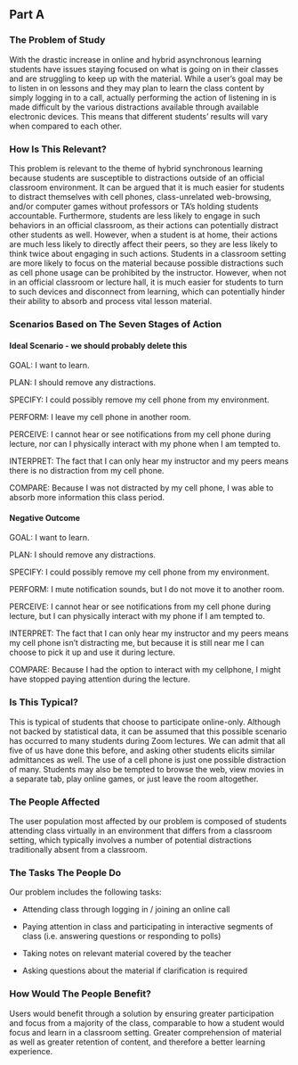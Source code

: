 ## Part A

### The Problem of Study

With the drastic increase in online and hybrid asynchronous learning students have issues staying focused on what is going on in their classes and are struggling to keep up with the material. While a user’s goal may be to listen in on lessons and they may plan to learn the class content by simply logging in to a call, actually performing the action of listening in is made difficult by the various distractions available through available electronic devices. This means that different students’ results will vary when compared to each other. 

### How Is This Relevant?

This problem is relevant to the theme of hybrid synchronous learning because students are susceptible to distractions outside of an official classroom environment. It can be argued that it is much easier for students to distract themselves with cell phones, class-unrelated web-browsing, and/or computer games without professors or TA’s holding students accountable. Furthermore, students are less likely to engage in such behaviors in an official classroom, as their actions can potentially distract other students as well. However, when a student is at home, their actions are much less likely to directly affect their peers, so they are less likely to think twice about engaging in such actions. Students in a classroom setting are more likely to focus on the material because possible distractions such as cell phone usage can be prohibited by the instructor. However, when not in an official classroom or lecture hall, it is much easier for students to turn to such devices and disconnect from learning, which can potentially hinder their ability to absorb and process vital lesson material.

### Scenarios Based on The Seven Stages of Action

#### Ideal Scenario - we should probably delete this

GOAL: I want to learn.

PLAN: I should remove any distractions.

SPECIFY: I could possibly remove my cell phone from my environment.

PERFORM: I leave my cell phone in another room.

PERCEIVE: I cannot hear or see notifications from my cell phone during lecture, nor can I physically interact with my phone when I am tempted to.

INTERPRET: The fact that I can only hear my instructor and my peers means there is no distraction from my cell phone.

COMPARE: Because I was not distracted by my cell phone, I was able to absorb more information this class period.

#### Negative Outcome

GOAL: I want to learn.

PLAN: I should remove any distractions.

SPECIFY: I could possibly remove my cell phone from my environment.

PERFORM: I mute notification sounds, but I do not move it to another room.

PERCEIVE: I cannot hear or see notifications from my cell phone during lecture, but I can physically interact with my phone if I am tempted to.

INTERPRET: The fact that I can only hear my instructor and my peers means my cell phone isn’t distracting me, but because it is still near me I can choose to pick it up and use it during lecture.

COMPARE: Because I had the option to interact with my cellphone, I might have stopped paying attention during the lecture.

### Is This Typical?

This is typical of students that choose to participate online-only. Although not backed by statistical data, it can be assumed that this possible scenario has occurred to many students during Zoom lectures. We can admit that all five of us have done this before, and asking other students elicits similar admittances as well. The use of a cell phone is just one possible distraction of many. Students may also be tempted to browse the web, view movies in a separate tab, play online games, or just leave the room altogether.

### The People Affected

The user population most affected by our problem is composed of students attending class virtually in an environment that differs from a classroom setting, which typically involves a number of potential distractions traditionally absent from a classroom.

### The Tasks The People Do

Our problem includes the following tasks:

* Attending class through logging in / joining an online call

* Paying attention in class and participating in interactive segments of class (i.e. answering questions or responding to polls)

* Taking notes on relevant material covered by the teacher

* Asking questions about the material if clarification is required

### How Would The People Benefit?

Users would benefit through a solution by ensuring greater participation and focus from a majority of the class, comparable to how a student would focus and learn in a classroom setting. Greater comprehension of material as well as greater retention of content, and therefore a better learning experience.

